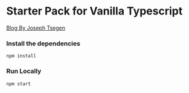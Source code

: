 # Starter Pack for Vanilla Typescript

[Blog By Joseph Tsegen](https://tsegsxaviers.hashnode.dev/setting-up-a-vanilla-typescript-project-the-right-way)

### Install the dependencies

```
npm install
```

### Run Locally

```
npm start
```
